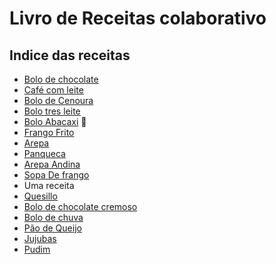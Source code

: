 # Livro de Receitas colaborativo

## Indice das receitas

- [Bolo de chocolate](BoloDeChocolate.html)
- [Café com leite](CafeComLeite.txt)
- [Bolo de Cenoura](BoloDeCenoura.txt)
- [Bolo tres leite](BoloTresLeite.txt)
- [Bolo Abacaxi](bolo_abacaxi.txt) 🥧
- [Frango Frito](frangofrito.txt)
- [Arepa](arepa.txt)
- [Panqueca](Panquecas.txt)
- [Arepa Andina](ArepaAndina)
- [Sopa De frango](SopaDefrango.txt)
- Uma receita
- [Quesillo](Quesillo.txt)
- [Bolo de chocolate cremoso](BoloDeChocolateCremoso.txt)
- [Bolo de chuva](BoloDeChuva.txt)
- [Pão de Queijo](pao_de_queijo.txt)
- [Jujubas](Jujubas)
- [Pudim](Pudim.txt)